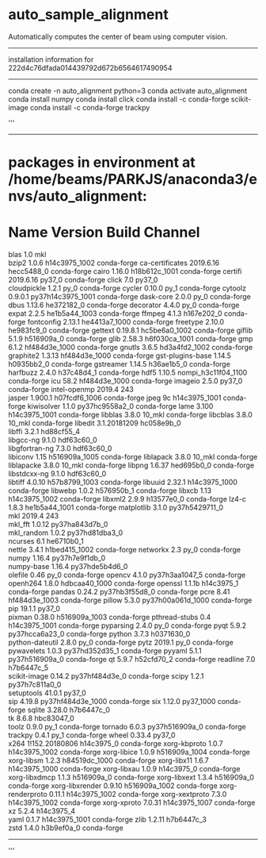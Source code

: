 # auto_sample_alignment
Automatically computes the center of beam using computer vision. 

*******************************
installation information for
222d4c76dfada014439792d672b6564617490954
*******************************
conda create -n auto_alignment python=3
conda activate auto_alignment
conda install numpy
conda install click
conda install -c conda-forge scikit-image
conda install -c conda-forge trackpy 

'''
*******************************
# packages in environment at /home/beams/PARKJS/anaconda3/envs/auto_alignment:
#
# Name                    Version                   Build  Channel
blas                      1.0                         mkl  
bzip2                     1.0.6             h14c3975_1002    conda-forge
ca-certificates           2019.6.16            hecc5488_0    conda-forge
cairo                     1.16.0            h18b612c_1001    conda-forge
certifi                   2019.6.16                py37_0    conda-forge
click                     7.0                      py37_0  
cloudpickle               1.2.1                      py_0    conda-forge
cycler                    0.10.0                     py_1    conda-forge
cytoolz                   0.9.0.1         py37h14c3975_1001    conda-forge
dask-core                 2.0.0                      py_0    conda-forge
dbus                      1.13.6               he372182_0    conda-forge
decorator                 4.4.0                      py_0    conda-forge
expat                     2.2.5             he1b5a44_1003    conda-forge
ffmpeg                    4.1.3                h167e202_0    conda-forge
fontconfig                2.13.1            he4413a7_1000    conda-forge
freetype                  2.10.0               he983fc9_0    conda-forge
gettext                   0.19.8.1          hc5be6a0_1002    conda-forge
giflib                    5.1.9                h516909a_0    conda-forge
glib                      2.58.3            h6f030ca_1001    conda-forge
gmp                       6.1.2             hf484d3e_1000    conda-forge
gnutls                    3.6.5             hd3a4fd2_1002    conda-forge
graphite2                 1.3.13            hf484d3e_1000    conda-forge
gst-plugins-base          1.14.5               h0935bb2_0    conda-forge
gstreamer                 1.14.5               h36ae1b5_0    conda-forge
harfbuzz                  2.4.0                h37c48d4_1    conda-forge
hdf5                      1.10.5          nompi_h3c11f04_1100    conda-forge
icu                       58.2              hf484d3e_1000    conda-forge
imageio                   2.5.0                    py37_0    conda-forge
intel-openmp              2019.4                      243  
jasper                    1.900.1           h07fcdf6_1006    conda-forge
jpeg                      9c                h14c3975_1001    conda-forge
kiwisolver                1.1.0            py37hc9558a2_0    conda-forge
lame                      3.100             h14c3975_1001    conda-forge
libblas                   3.8.0                    10_mkl    conda-forge
libcblas                  3.8.0                    10_mkl    conda-forge
libedit                   3.1.20181209         hc058e9b_0  
libffi                    3.2.1                hd88cf55_4  
libgcc-ng                 9.1.0                hdf63c60_0  
libgfortran-ng            7.3.0                hdf63c60_0  
libiconv                  1.15              h516909a_1005    conda-forge
liblapack                 3.8.0                    10_mkl    conda-forge
liblapacke                3.8.0                    10_mkl    conda-forge
libpng                    1.6.37               hed695b0_0    conda-forge
libstdcxx-ng              9.1.0                hdf63c60_0  
libtiff                   4.0.10            h57b8799_1003    conda-forge
libuuid                   2.32.1            h14c3975_1000    conda-forge
libwebp                   1.0.2                h576950b_1    conda-forge
libxcb                    1.13              h14c3975_1002    conda-forge
libxml2                   2.9.9                h13577e0_0    conda-forge
lz4-c                     1.8.3             he1b5a44_1001    conda-forge
matplotlib                3.1.0            py37h5429711_0  
mkl                       2019.4                      243  
mkl_fft                   1.0.12           py37ha843d7b_0  
mkl_random                1.0.2            py37hd81dba3_0  
ncurses                   6.1                  he6710b0_1  
nettle                    3.4.1             h1bed415_1002    conda-forge
networkx                  2.3                        py_0    conda-forge
numpy                     1.16.4           py37h7e9f1db_0  
numpy-base                1.16.4           py37hde5b4d6_0  
olefile                   0.46                       py_0    conda-forge
opencv                    4.1.0            py37h3aa1047_5    conda-forge
openh264                  1.8.0             hdbcaa40_1000    conda-forge
openssl                   1.1.1b               h14c3975_1    conda-forge
pandas                    0.24.2           py37hb3f55d8_0    conda-forge
pcre                      8.41              hf484d3e_1003    conda-forge
pillow                    5.3.0           py37h00a061d_1000    conda-forge
pip                       19.1.1                   py37_0  
pixman                    0.38.0            h516909a_1003    conda-forge
pthread-stubs             0.4               h14c3975_1001    conda-forge
pyparsing                 2.4.0                      py_0    conda-forge
pyqt                      5.9.2            py37hcca6a23_0    conda-forge
python                    3.7.3                h0371630_0  
python-dateutil           2.8.0                      py_0    conda-forge
pytz                      2019.1                     py_0    conda-forge
pywavelets                1.0.3            py37hd352d35_1    conda-forge
pyyaml                    5.1.1            py37h516909a_0    conda-forge
qt                        5.9.7                h52cfd70_2    conda-forge
readline                  7.0                  h7b6447c_5  
scikit-image              0.14.2           py37hf484d3e_0    conda-forge
scipy                     1.2.1            py37h7c811a0_0  
setuptools                41.0.1                   py37_0  
sip                       4.19.8          py37hf484d3e_1000    conda-forge
six                       1.12.0                py37_1000    conda-forge
sqlite                    3.28.0               h7b6447c_0  
tk                        8.6.8                hbc83047_0  
toolz                     0.9.0                      py_1    conda-forge
tornado                   6.0.3            py37h516909a_0    conda-forge
trackpy                   0.4.1                      py_1    conda-forge
wheel                     0.33.4                   py37_0  
x264                      1!152.20180806       h14c3975_0    conda-forge
xorg-kbproto              1.0.7             h14c3975_1002    conda-forge
xorg-libice               1.0.9             h516909a_1004    conda-forge
xorg-libsm                1.2.3             h84519dc_1000    conda-forge
xorg-libx11               1.6.7             h14c3975_1000    conda-forge
xorg-libxau               1.0.9                h14c3975_0    conda-forge
xorg-libxdmcp             1.1.3                h516909a_0    conda-forge
xorg-libxext              1.3.4                h516909a_0    conda-forge
xorg-libxrender           0.9.10            h516909a_1002    conda-forge
xorg-renderproto          0.11.1            h14c3975_1002    conda-forge
xorg-xextproto            7.3.0             h14c3975_1002    conda-forge
xorg-xproto               7.0.31            h14c3975_1007    conda-forge
xz                        5.2.4                h14c3975_4  
yaml                      0.1.7             h14c3975_1001    conda-forge
zlib                      1.2.11               h7b6447c_3  
zstd                      1.4.0                h3b9ef0a_0    conda-forge

*******************************
'''
